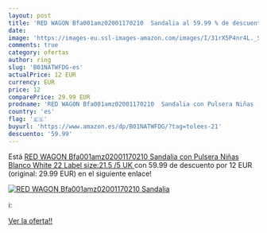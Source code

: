 ```yaml
---
layout: post
title: 'RED WAGON Bfa001amz02001170210  Sandalia al 59.99 % de descuento'
date: 
image: 'https://images-eu.ssl-images-amazon.com/images/I/31rX5P4nr4L._SL200_.jpg'
comments: true
category: ofertas
author: ring
slug: 'B01NATWFDG-es'
actualPrice: 12 EUR
currency: EUR
price: 12
comparePrice: 29.99 EUR
prodname: 'RED WAGON Bfa001amz02001170210  Sandalia con Pulsera Niñas  Blanco  White   22  Label size:21.5  /5 UK  '
country: 'es'
flag: '🇪🇸'
buyurl: 'https://www.amazon.es/dp/B01NATWFDG/?tag=tolees-21'
descuento: '59.99'
---
```


Está [RED WAGON Bfa001amz02001170210  Sandalia con Pulsera Niñas  Blanco  White   22  Label size:21.5  /5 UK  ](https://www.amazon.es/dp/B01NATWFDG/?tag=tolees-21) con 59.99 de descuento por 12 EUR (original: 29.99 EUR) en el siguiente enlace!

[![RED WAGON Bfa001amz02001170210  Sandalia](https://images-eu.ssl-images-amazon.com/images/I/31rX5P4nr4L._SL200_.jpg)](https://www.amazon.es/dp/B01NATWFDG/?tag=tolees-21)

ℹ️:


[Ver la oferta!!](https://www.amazon.es/dp/B01NATWFDG/?tag=tolees-21)
